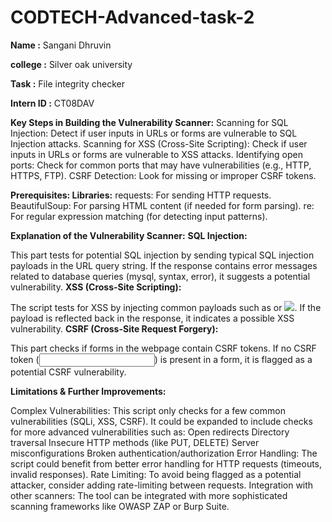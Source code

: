 # CODTECH-Advanced-task-2

**Name :** Sangani Dhruvin

**college :** Silver oak university

**Task :** File integrity checker

**Intern ID :** CT08DAV

**Key Steps in Building the Vulnerability Scanner:**
Scanning for SQL Injection: Detect if user inputs in URLs or forms are vulnerable to SQL Injection attacks.
Scanning for XSS (Cross-Site Scripting): Check if user inputs in URLs or forms are vulnerable to XSS attacks.
Identifying open ports: Check for common ports that may have vulnerabilities (e.g., HTTP, HTTPS, FTP).
CSRF Detection: Look for missing or improper CSRF tokens.

**Prerequisites:
Libraries:**
requests: For sending HTTP requests.
BeautifulSoup: For parsing HTML content (if needed for form parsing).
re: For regular expression matching (for detecting input patterns).

**Explanation of the Vulnerability Scanner:**
**SQL Injection:**

This part tests for potential SQL injection by sending typical SQL injection payloads in the URL query string. If the response contains error messages related to database queries (mysql, syntax, error), it suggests a potential vulnerability.
**XSS (Cross-Site Scripting):**

The script tests for XSS by injecting common payloads such as <script>alert('XSS')</script> or <img src='x' onerror='alert(1)' />. If the payload is reflected back in the response, it indicates a possible XSS vulnerability.
**CSRF (Cross-Site Request Forgery):**

This part checks if forms in the webpage contain CSRF tokens. If no CSRF token (<input name="csrf_token" />) is present in a form, it is flagged as a potential CSRF vulnerability.

**Limitations & Further Improvements:**

Complex Vulnerabilities: This script only checks for a few common vulnerabilities (SQLi, XSS, CSRF). It could be expanded to include checks for more advanced vulnerabilities such as:
Open redirects
Directory traversal
Insecure HTTP methods (like PUT, DELETE)
Server misconfigurations
Broken authentication/authorization
Error Handling: The script could benefit from better error handling for HTTP requests (timeouts, invalid responses).
Rate Limiting: To avoid being flagged as a potential attacker, consider adding rate-limiting between requests.
Integration with other scanners: The tool can be integrated with more sophisticated scanning frameworks like OWASP ZAP or Burp Suite.
